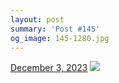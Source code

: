 ```yaml
---
layout: post
summary: 'Post #145'
og_image: 145-1280.jpg
---
```


<p>
  <time>
    <a href="/145">December 3, 2023</a>
  </time>
  <a href="/145">
    <img src="{{ site.assets_url }}/145-640.jpg" srcset="{{ site.assets_url }}/145-320.jpg 320w, {{ site.assets_url }}/145-640.jpg 640w, {{ site.assets_url }}/145-960.jpg 960w, {{ site.assets_url }}/145-1280.jpg 1280w" sizes="(min-width: 700px) 50vw, calc(100vw - 2rem)" />
  </a>
</p>
